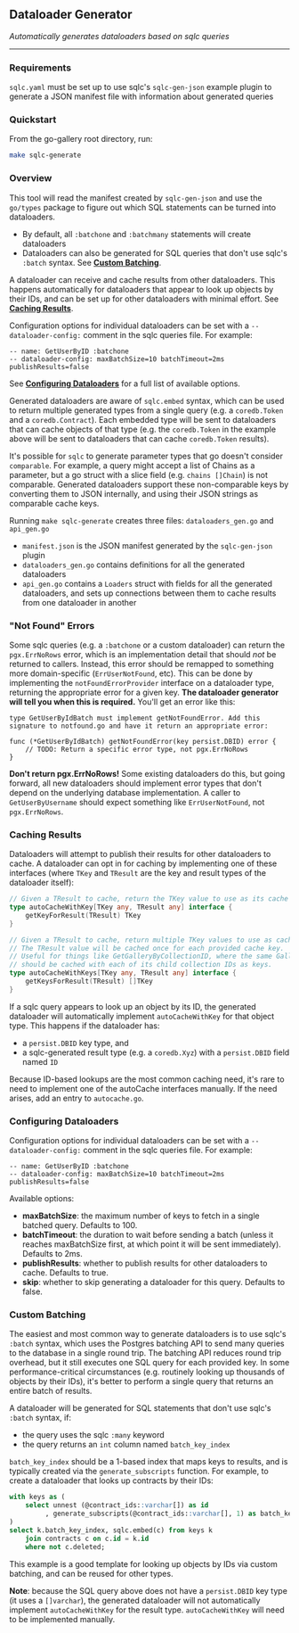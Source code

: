 ## Dataloader Generator
_Automatically generates dataloaders based on sqlc queries_
___
### Requirements
`sqlc.yaml` must be set up to use sqlc's `sqlc-gen-json` example plugin to generate a JSON manifest file with information about generated queries

### Quickstart
From the go-gallery root directory, run:
```bash
make sqlc-generate
```

### Overview
This tool will read the manifest created by `sqlc-gen-json` and use the `go/types` package to figure out which SQL statements can be turned into dataloaders.
- By default, all `:batchone` and `:batchmany` statements will create dataloaders
- Dataloaders can also be generated for SQL queries that don't use sqlc's `:batch` syntax. See **[Custom Batching](#custom-batching)**.

A dataloader can receive and cache results from other dataloaders. This happens automatically for dataloaders that appear to look up objects by their IDs, and can be set up for other dataloaders with minimal effort. See **[Caching Results](#caching-results)**.

Configuration options for individual dataloaders can be set with a `-- dataloader-config:` comment in the sqlc queries file. For example:
```
-- name: GetUserByID :batchone
-- dataloader-config: maxBatchSize=10 batchTimeout=2ms publishResults=false
```
See **[Configuring Dataloaders](#configuring-dataloaders)** for a full list of available options.

Generated dataloaders are aware of `sqlc.embed` syntax, which can be used to return multiple generated types from a single query (e.g. a `coredb.Token` and a `coredb.Contract`). Each embedded type will be sent to dataloaders that can cache objects of that type (e.g. the `coredb.Token` in the example above will be sent to dataloaders that can cache `coredb.Token` results).

It's possible for `sqlc` to generate parameter types that go doesn't consider `comparable`. For example, a query might accept a list of Chains as a parameter, but a go struct with a slice field (e.g. `chains []Chain`) is not comparable. Generated dataloaders support these non-comparable keys by converting them to JSON internally, and using their JSON strings as comparable cache keys.

Running `make sqlc-generate` creates three files: `dataloaders_gen.go` and `api_gen.go`
- `manifest.json` is the JSON manifest generated by the `sqlc-gen-json` plugin
- `dataloaders_gen.go` contains definitions for all the generated dataloaders
- `api_gen.go` contains a `Loaders` struct with fields for all the generated dataloaders, and sets up connections between them to cache results from one dataloader in another

### "Not Found" Errors
Some sqlc queries (e.g. a `:batchone` or a custom dataloader) can return the `pgx.ErrNoRows` error, which is an implementation detail that should *not* be returned to callers. Instead, this error should be remapped to something more domain-specific (`ErrUserNotFound`, etc). This can be done by implementing the `notFoundErrorProvider` interface on a dataloader type, returning the appropriate error for a given key. **The dataloader generator will tell you when this is required.** You'll get an error like this:

```
type GetUserByIdBatch must implement getNotFoundError. Add this signature to notfound.go and have it return an appropriate error:

func (*GetUserByIdBatch) getNotFoundError(key persist.DBID) error {
    // TODO: Return a specific error type, not pgx.ErrNoRows
}
```

**Don't return pgx.ErrNoRows!** Some existing dataloaders do this, but going forward, all new dataloaders should implement error types that don't depend on the underlying database implementation. A caller to `GetUserByUsername` should expect something like `ErrUserNotFound`, not `pgx.ErrNoRows`.

### Caching Results
Dataloaders will attempt to publish their results for other dataloaders to cache. A dataloader can opt in for caching by implementing one of these interfaces (where `TKey` and `TResult` are the key and result types of the dataloader itself):

```go
// Given a TResult to cache, return the TKey value to use as its cache key
type autoCacheWithKey[TKey any, TResult any] interface {
	getKeyForResult(TResult) TKey
}

// Given a TResult to cache, return multiple TKey values to use as cache keys.
// The TResult value will be cached once for each provided cache key.
// Useful for things like GetGalleryByCollectionID, where the same Gallery result
// should be cached with each of its child collection IDs as keys.
type autoCacheWithKeys[TKey any, TResult any] interface {
	getKeysForResult(TResult) []TKey
}
```

If a sqlc query appears to look up an object by its ID, the generated dataloader will automatically implement `autoCacheWithKey` for that object type. This happens if the dataloader has:
- a `persist.DBID` key type, and
- a sqlc-generated result type (e.g. a `coredb.Xyz`) with a `persist.DBID` field named `ID`

Because ID-based lookups are the most common caching need, it's rare to need to implement one of the autoCache interfaces manually. If the need arises, add an entry to `autocache.go`. 

### Configuring Dataloaders
Configuration options for individual dataloaders can be set with a `-- dataloader-config:` comment in the sqlc queries file. For example:
```
-- name: GetUserByID :batchone
-- dataloader-config: maxBatchSize=10 batchTimeout=2ms publishResults=false
```

Available options:
- **maxBatchSize**: the maximum number of keys to fetch in a single batched query. Defaults to 100.
- **batchTimeout**: the duration to wait before sending a batch (unless it reaches maxBatchSize first, at which point it will be sent immediately). Defaults to 2ms.
- **publishResults**: whether to publish results for other dataloaders to cache. Defaults to true.
- **skip**: whether to skip generating a dataloader for this query. Defaults to false.

### Custom Batching
The easiest and most common way to generate dataloaders is to use sqlc's `:batch` syntax, which uses the Postgres batching API to send many queries to the database in a single round trip. The batching API reduces round trip overhead, but it still executes one SQL query for each provided key. In some performance-critical circumstances (e.g. routinely looking up thousands of objects by their IDs), it's better to perform a single query that returns an entire batch of results.

A dataloader will be generated for SQL statements that don't use sqlc's `:batch` syntax, if:
- the query uses the sqlc `:many` keyword
- the query returns an `int` column named `batch_key_index`

`batch_key_index` should be a 1-based index that maps keys to results, and is typically created via the `generate_subscripts` function. For example, to create a dataloader that looks up contracts by their IDs: 

```sql
with keys as (
    select unnest (@contract_ids::varchar[]) as id
         , generate_subscripts(@contract_ids::varchar[], 1) as batch_key_index
)
select k.batch_key_index, sqlc.embed(c) from keys k
    join contracts c on c.id = k.id
    where not c.deleted;
```

This example is a good template for looking up objects by IDs via custom batching, and can be reused for other types.

**Note**: because the SQL query above does not have a `persist.DBID` key type (it uses a `[]varchar`), the generated dataloader will not automatically implement `autoCacheWithKey` for the result type. `autoCacheWithKey` will need to be implemented manually.